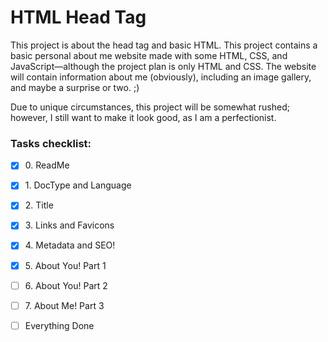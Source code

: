 # HTML Head Tag

This project is about the head tag and basic HTML. This project contains a basic
personal about me website made with some HTML, CSS, and JavaScript—although the
project plan is only HTML and CSS. The website will contain information about me
(obviously), including an image gallery, and maybe a surprise or two. ;)

Due to unique circumstances, this project will be somewhat rushed; however, I still
want to make it look good, as I am a perfectionist.

### Tasks checklist:
[//]: # ("‎" comes before every number because otherwise the numbers will be formatted like "i, ii, iii, iv, etc." instead of "1, 2, 3, 4, etc.")
- [X] ‎0. ReadMe
- [X] ‎1. DocType and Language
- [X] ‎2. Title
- [X] ‎3. Links and Favicons
- [X] ‎4. Metadata and SEO!
- [X] ‎5. About You! Part 1
- [ ] ‎6. About You! Part 2
- [ ] ‎7. About Me! Part 3


- [ ] ‎Everything Done